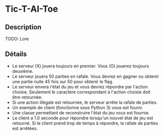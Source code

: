 # Tic-T-AI-Toe

## Description
TODO: Lore

## Détails

- Le serveur (X) jouera toujours en premier. Vous (O) jouerez toujours deuxième.
- Le serveur jouera 50 parties en rafale. Vous devrez en gagner ou obtenir une partie nulle 45 fois sur 50 pour obtenir le flag.
- Le serveur envera l'état du jeu et vous devrez répondre par l'action choisie. Seulement le caractère correspondant à l'action choisie doit être retournée.
- Si une action illégale est retournée, le serveur arrête la rafale de parties.
- Un exemple de client (fonctionne sous Python 3) vous est fourni.
- Une classe permettant de reconstruire l'état du jeu vous est fournie.
- Le client a 1.0 seconde pour répondre lorsqu'un nouvel état de jeu est retourné. Si le client prend trop de temps à répondre, la rafale de parties est arrêtées.
